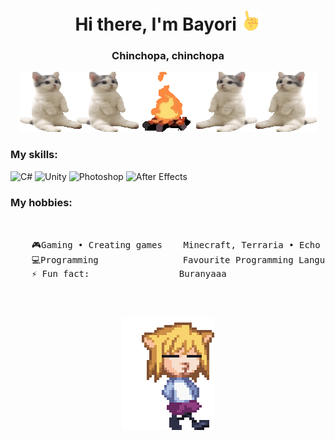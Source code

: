 <h1 align="center">Hi there, I'm Bayori
<img src="finger.gif" height="32"/></h1>
<h3 align="center">Chinchopa, chinchopa</h3>
<p align="center">
  <img alt="Banner" src="cats.gif">
<p\>

<div>
  <h3>My skills:</h4>
  <img src="https://img.shields.io/badge/c%23-%23239120.svg?style=for-the-badge&logo=c-sharp&logoColor=white" alt="C#">
  <img src="https://img.shields.io/badge/unity-%23000000.svg?style=for-the-badge&logo=unity&logoColor=white" alt="Unity">
  <img src="https://img.shields.io/badge/adobe%20photoshop-%2331A8FF.svg?style=for-the-badge&logo=adobe%20photoshop&logoColor=white" alt="Photoshop">
  <img src="https://img.shields.io/badge/Adobe%20after%20affects-CF96FD?style=for-the-badge&logo=Adobe%20after%20effects&logoColor=393665" alt="After Effects">
  <h3>My hobbies:</h4>
  <pre>
    <div>
    🎮Gaming • Creating games    Minecraft, Terraria • Echo In The Void (In progress)
    💻Programming                Favourite Programming Language - C#
    ⚡ Fun fact:                 Buranyaaa
    </div>
  </pre>
</div>
<p align="center">
  <img src="neco-arc.gif">
<p\>


<!--
**TotallyNotAinaz/TotallyNotAinaz** is a ✨ _special_ ✨ repository because its `README.md` (this file) appears on your GitHub profile.

Here are some ideas to get you started:

- 🔭 I’m currently working on ...
- 🌱 I’m currently learning ...
- 👯 I’m looking to collaborate on ...
- 🤔 I’m looking for help with ...
- 💬 Ask me about ...
- 📫 How to reach me: ...
- 😄 Pronouns: ...
- ⚡ Fun fact: ...
-->
